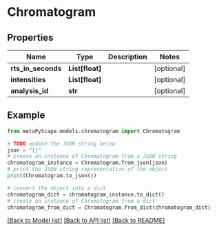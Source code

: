 # Chromatogram


## Properties

Name | Type | Description | Notes
------------ | ------------- | ------------- | -------------
**rts_in_seconds** | **List[float]** |  | [optional] 
**intensities** | **List[float]** |  | [optional] 
**analysis_id** | **str** |  | [optional] 

## Example

```python
from metaPyScape.models.chromatogram import Chromatogram

# TODO update the JSON string below
json = "{}"
# create an instance of Chromatogram from a JSON string
chromatogram_instance = Chromatogram.from_json(json)
# print the JSON string representation of the object
print(Chromatogram.to_json())

# convert the object into a dict
chromatogram_dict = chromatogram_instance.to_dict()
# create an instance of Chromatogram from a dict
chromatogram_from_dict = Chromatogram.from_dict(chromatogram_dict)
```
[[Back to Model list]](../README.md#documentation-for-models) [[Back to API list]](../README.md#documentation-for-api-endpoints) [[Back to README]](../README.md)


